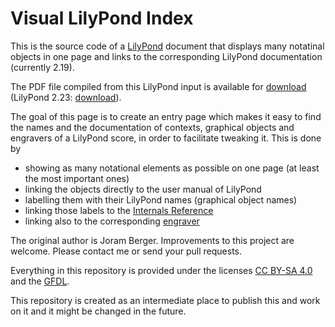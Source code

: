 # Visual LilyPond Index

This is the source code of a
[LilyPond](http://www.lilypond.org) document that displays many notatinal objects
in one page and links to the corresponding LilyPond documentation (currently 2.19).

The PDF file compiled from this LilyPond input is available for
[download](https://joramberger.de/files/lilypond_visualindex.pdf "lilypond_visualindex.pdf")
(LilyPond 2.23: [download](https://github.com/joram-berger/visualindex/files/8239967/visualindex-2.23.pdf "visualindex-2.23.pdf")).

The goal of this page is to create an entry page which makes it easy to find the
names and the documentation of contexts, graphical objects and engravers of a
LilyPond score, in order to facilitate tweaking it. This is done by

* showing as many notational elements as possible on one page
  (at least the most important ones)
* linking the objects directly to the user manual of LilyPond
* labelling them with their LilyPond names (graphical object names)
* linking those labels to the [Internals Reference](http://lilypond.org/doc/v2.19/Documentation/internals/)
* linking also to the corresponding [engraver](http://lilypond.org/doc/v2.19/Documentation/notation/modifying-context-plug_002dins)

The original author is Joram Berger.
Improvements to this project are welcome.
Please contact me or send your pull requests.

Everything in this repository is provided under the licenses
[CC BY-SA 4.0](https://creativecommons.org/licenses/by-sa/4.0/) and the
[GFDL](https://www.gnu.org/licenses/fdl-1.3.html).

This repository is created as an intermediate place to publish this and work on it
and it might be changed in the future.
